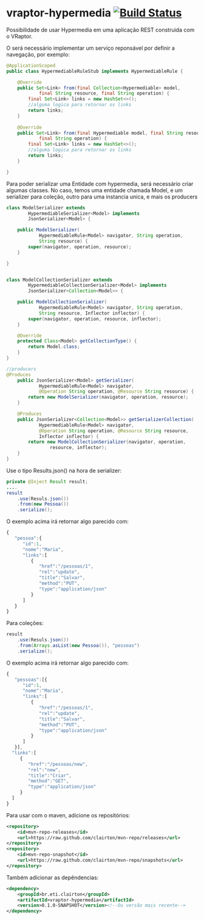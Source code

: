 # vraptor-hypermedia [![Build Status](https://travis-ci.org/clairton/vraptor-hypermedia.svg?branch=master)](https://travis-ci.org/clairton/vraptor-hypermedia)
Possibilidade de usar Hypermedia em uma aplicação REST construida com o VRaptor.

O será necessário implementar um serviço reponsável por definir a navegação, por exemplo:
```java
@ApplicationScoped
public class HypermediableRuleStub implements HypermediableRule {

	@Override
	public Set<Link> from(final Collection<Hypermediable> model,
			final String resource, final String operation) {
		final Set<Link> links = new HashSet<>();
		//alguma logica para retornar os links
		return links;
	}
	
	@Override
	public Set<Link> from(final Hypermediable model, final String resource,
			final String operation) {
		final Set<Link> links = new HashSet<>();
		//alguma logica para retornar os links
		return links;
	}

}
```
Para poder serializar uma Entidade com hypermedia, será necessário criar algumas classes.
No caso, temos uma entidade chamada Model, e um serializer para coleção, outro para uma instancia unica,
e mais os producers
```java
class ModelSerializer extends
		HypermediableSerializer<Model> implements
		JsonSerializer<Model> {

	public ModelSerializer(
			HypermediableRule<Model> navigator, String operation,
			String resource) {
		super(navigator, operation, resource);
	}

}


class ModelCollectionSerializer extends
		HypermediableCollectionSerializer<Model> implements
		JsonSerializer<Collection<Model>> {

	public ModelCollectionSerializer(
			HypermediableRule<Model> navigator, String operation,
			String resource, Inflector inflector) {
		super(navigator, operation, resource, inflector);
	}

	@Override
	protected Class<Model> getCollectionType() {
		return Model.class;
	}
}

//producers
@Produces
	public JsonSerializer<Model> getSerializer(
			HypermediableRule<Model> navigator,
			@Operation String operation, @Resource String resource) {
		return new ModelSerializer(navigator, operation, resource);
	}

	@Produces
	public JsonSerializer<Collection<Model>> getSerializerCollection(
			HypermediableRule<Model> navigator,
			@Operation String operation, @Resource String resource,
			Inflector inflector) {
		return new ModelCollectionSerializer(navigator, operation,
				resource, inflector);
	}
}
```
Use o tipo Results.json() na hora de serializer:

```java
private @Inject Result result;
....
result
	.use(Resuls.json())
	.from(new Pessoa())
	.serialize();
```
O exemplo acima irá retornar algo parecido com:
```javascript
{  
   "pessoa":{  
      "id":1,
      "nome":"Maria",
      "links":[  
         {  
            "href":"/pessoas/1",
            "rel":"update",
            "title":"Salvar",
            "method":"PUT",
            "type":"application/json"
         }
      ]
   }
}
```

Para coleções:

```java
result
	.use(Resuls.json())
	.from(Arrays.asList(new Pessoa()), "pessoas")
	.serialize();
```
O exemplo acima irá retornar algo parecido com:
```javascript
{  
   "pessoas":[{  
      "id":1,
      "nome":"Maria",
      "links":[  
         {  
            "href":"/pessoas/1",
            "rel":"update",
            "title":"Salvar",
            "method":"PUT",
            "type":"application/json"
         }
      ]
   }],
  "links":[  
     {  
        "href":"/pessoas/new",
        "rel":"new",
        "title":"Criar",
        "method":"GET",
        "type":"application/json"
     }
  ]
}
```
Para usar com o maven, adicione os repositórios:
```xml
<repository>
	<id>mvn-repo-releases</id>
	<url>https://raw.github.com/clairton/mvn-repo/releases</url>
</repository>
<repository>
	<id>mvn-repo-snapshot</id>
	<url>https://raw.github.com/clairton/mvn-repo/snapshots</url>
</repository>
```
 Também adicionar as depêndencias:
```xml
<dependency>
    <groupId>br.eti.clairton</groupId>
    <artifactId>vraptor-hypermedia</artifactId>
    <version>0.1.0-SNAPSHOT</version><!--Ou versão mais recente-->
</dependency>
```
